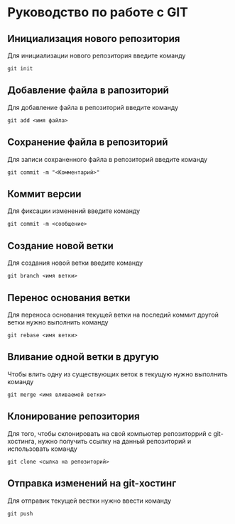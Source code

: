 # Руководство по работе с GIT

## Инициализация нового репозитория

Для инициализации нового репозитория введите команду
```
git init
```

## Добавление файла в рапозиторий

Для добавление файла в репозиторий введите команду
```
git add <имя файла>
```

## Сохранение файла в репозиторий

Для записи сохраненного файла в репозиторий введите команду
```
git commit -m "<Комментарий>"
```

## Коммит версии

Для фиксации изменений введите команду
```
git commit -m <сообщение>
```

## Создание новой ветки

Для создания новой ветки введите команду
```
git branch <имя ветки>
```

## Перенос основания ветки

Для переноса основания текущей ветки на последий коммит другой ветки нужно выполнить команду
```
git rebase <имя ветки>
```

## Вливание одной ветки в другую

Чтобы влить одну из существующих веток в текущую нужно выполнить команду
```
git merge <имя вливаемой ветки>
```

## Клонирование репозитория

Для того, чтобы склонировать на свой компьютер репозиторрий с git-хостинга, нужно получить ссылку на данный репозиторий и использовать команду
```
git clone <сылка на репозиторий>
```

## Отправка изменений на git-хостинг

Для отправик текущей вестки нужно ввести команду
```
git push
```